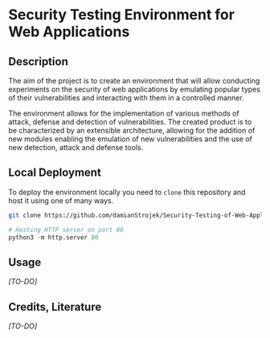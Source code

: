 # Security Testing Environment for Web Applications

## Description

The aim of the project is to create an environment that will allow conducting experiments on the security of web applications by emulating popular types of their vulnerabilities and interacting with them in a controlled manner. 

The environment allows for the implementation of various methods of attack, defense and detection of vulnerabilities. The created product is to be characterized by an extensible architecture, allowing for the addition of new modules enabling the emulation of new vulnerabilities and the use of new detection, attack and defense tools.

## Local Deployment

To deploy the environment locally you need to `clone` this repository and host it using one of many ways.

```bash
git clone https://github.com/damianStrojek/Security-Testing-of-Web-Applications.git
```

```python
# Hosting HTTP server on port 80
python3 -m http.server 80
```

## Usage

*[TO-DO]*

## Credits, Literature

*[TO-DO]*